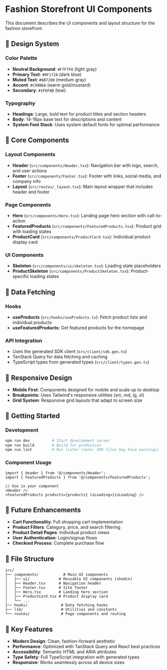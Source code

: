 # Fashion Storefront UI Components

This document describes the UI components and layout structure for the fashion storefront.

## 🎨 Design System

### Color Palette
- **Neutral Background**: `#F7F7F8` (light gray)
- **Primary Text**: `#0F172A` (dark blue)
- **Muted Text**: `#6B7280` (medium gray)
- **Accent**: `#C99B6A` (warm gold/mustard)
- **Secondary**: `#1F6F8B` (teal)

### Typography
- **Headings**: Large, bold text for product titles and section headers
- **Body**: 14-16px base text for descriptions and content
- **System Font Stack**: Uses system default fonts for optimal performance

## 🧩 Core Components

### Layout Components
- **Header** (`src/components/Header.tsx`): Navigation bar with logo, search, and user actions
- **Footer** (`src/components/Footer.tsx`): Footer with links, social media, and company info
- **Layout** (`src/routes/_layout.tsx`): Main layout wrapper that includes header and footer

### Page Components
- **Hero** (`src/components/Hero.tsx`): Landing page hero section with call-to-action
- **FeaturedProducts** (`src/components/FeaturedProducts.tsx`): Product grid with loading states
- **ProductCard** (`src/components/ProductCard.tsx`): Individual product display card

### UI Components
- **Skeleton** (`src/components/ui/skeleton.tsx`): Loading state placeholders
- **ProductSkeleton** (`src/components/ProductSkeleton.tsx`): Product-specific loading states

## 🔧 Data Fetching

### Hooks
- **useProducts** (`src/hooks/useProducts.ts`): Fetch product lists and individual products
- **useFeaturedProducts**: Get featured products for the homepage

### API Integration
- Uses the generated SDK client (`src/client/sdk.gen.ts`)
- TanStack Query for data fetching and caching
- TypeScript types from generated types (`src/client/types.gen.ts`)

## 📱 Responsive Design

- **Mobile First**: Components designed for mobile and scale up to desktop
- **Breakpoints**: Uses Tailwind's responsive utilities (sm, md, lg, xl)
- **Grid System**: Responsive grid layouts that adapt to screen size

## 🚀 Getting Started

### Development
```bash
npm run dev          # Start development server
npm run build        # Build for production
npm run lint         # Run linter (note: SDK files may have warnings)
```

### Component Usage
```tsx
import { Header } from '@/components/Header';
import { FeaturedProducts } from '@/components/FeaturedProducts';

// Use in your component
<Header />
<FeaturedProducts products={products} isLoading={isLoading} />
```

## 🔮 Future Enhancements

- **Cart Functionality**: Full shopping cart implementation
- **Product Filters**: Category, price, and search filtering
- **Product Detail Pages**: Individual product views
- **User Authentication**: Login/signup flows
- **Checkout Process**: Complete purchase flow

## 📁 File Structure

```
src/
├── components/           # Main UI components
│   ├── ui/             # Reusable UI components (shadcn)
│   ├── Header.tsx      # Navigation header
│   ├── Footer.tsx      # Site footer
│   ├── Hero.tsx        # Landing hero section
│   ├── ProductCard.tsx # Product display card
│   └── ...
├── hooks/               # Data fetching hooks
├── lib/                 # Utilities and constants
└── routes/              # Page components and routing
```

## 🎯 Key Features

- **Modern Design**: Clean, fashion-forward aesthetic
- **Performance**: Optimized with TanStack Query and React best practices
- **Accessibility**: Semantic HTML and ARIA attributes
- **Type Safety**: Full TypeScript integration with generated types
- **Responsive**: Works seamlessly across all device sizes 